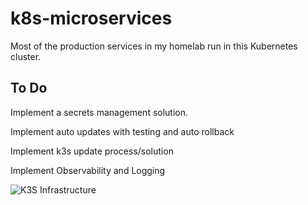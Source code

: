# k8s-microservices

Most of the production services in my homelab run in this Kubernetes cluster.

## To Do

Implement a secrets management solution. 

Implement auto updates with testing and auto rollback

Implement k3s update process/solution

Implement Observability and Logging

![K3S Infrastructure](https://github.com/AngelGarzaDev/k8s-microservices/assets/70922156/c58787e0-94b4-4c98-91fb-b1a5b6af0738)
